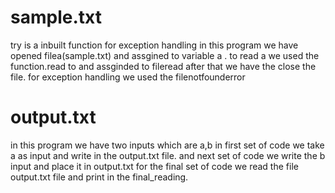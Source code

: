 
# sample.txt
try is a inbuilt function for exception handling
in this program we have opened filea(sample.txt) and assgined to variable a
. to read a we used the function.read to and assginded to fileread
after that we have the close the file.
for exception handling we used the filenotfounderror


# output.txt
in this program we have two inputs which are a,b in first set of code we take a as input and write in the output.txt file.
and next set of code we write the b input and place it in output.txt for the final set of code we read the file output.txt file and print in the final_reading.
